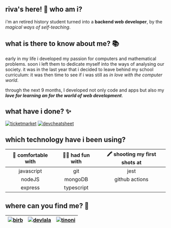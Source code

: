 ## riva's here! 👋 who am i?

i'm an retired history student turned into a **backend web developer**, by the *magical ways of self-teaching*. 

## what is there to know about me? 📚 
  
early in my life i developed my passion for computers and mathematical problems. soon i left them to dedicate myself into the ways of analysing our society. it was in the last year that i decided to leave behind my school curriculum: it was then time to see if i was still as *in love with the computer world*.

through the next 9 months, I developed not only code and apps but also my ***love for learning an for the world of web development***.

## what have i done? ✨ 
[![ticketmarket](https://user-images.githubusercontent.com/69391587/110696597-2ef06d80-81e3-11eb-9eda-b863193b140d.png)](https://github.com/rivvarivvs/ticketmarket)
[![devcheatsheet](https://user-images.githubusercontent.com/69391587/110695415-c359d080-81e1-11eb-9f9d-e1818a0a7e83.png)](https://github.com/rivvarivvs/The-Developer-s-Cheatsheet)


## which technology have i been using?  
| 🧪 comfortable with  | 🤸‍♀️ had fun with  | 🖍️ shooting my first shots at |
| :---:             |    :----:     |          :---:             |
| javascript        | git           | jest                       |
| nodeJS            | mongoDB       | github actions             |
| express           | typescript    |                            |

## where can you find me? 💌  

|[![birb](https://user-images.githubusercontent.com/69391587/110664946-cb087d80-81bf-11eb-8fef-7d239d0f790c.png)](https://twitter.com/rivva_a)|[![devlala](https://user-images.githubusercontent.com/69391587/110664943-ca6fe700-81bf-11eb-811a-ce04acac173e.png)](https://dev.to/rivvarivvs)|[![tinoni](https://user-images.githubusercontent.com/69391587/110664921-c5129c80-81bf-11eb-96f9-624b9d0c91b2.png)](mailto:rivvarivvs@gmail.com)|
| :---:             |    :----:     |          :---:         |


